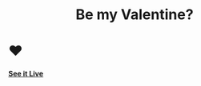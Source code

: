 <h1 align="center">
    Be my Valentine?
</h1>

<h1> &#9829 </h1>

#### [See it Live](https://chirag678.github.io/heyhey/)
